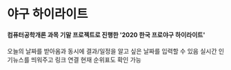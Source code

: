 # 야구 하이라이트
#### 컴퓨터공학개론 과목 기말 프로젝트로 진행한 '2020 한국 프로야구 하이라이트'


오늘의 날짜를 받아옴과 동시에 결과/일정을 알고 싶은 날짜를 입력할 수 있음
실시간 인기뉴스를 띄워주고 링크 연결
현재 순위표도 확인 가능
